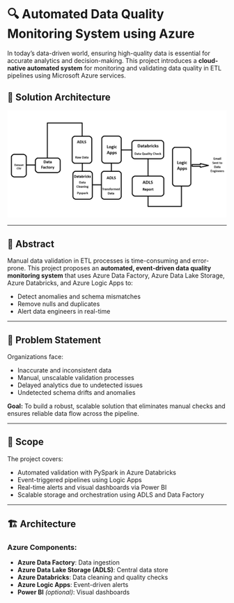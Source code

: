 # 🔍 Automated Data Quality Monitoring System using Azure

In today’s data-driven world, ensuring high-quality data is essential for accurate analytics and decision-making. This project introduces a **cloud-native automated system** for monitoring and validating data quality in ETL pipelines using Microsoft Azure services.

## 🔧 Solution Architecture

![Architecture Diagram](https://github.com/sampatrc/Data-Quality-Monitoring-Pipeline/blob/main/Architecture.png) <!-- Replace with actual file name if different -->

---

## 📌 Abstract

Manual data validation in ETL processes is time-consuming and error-prone. This project proposes an **automated, event-driven data quality monitoring system** that uses Azure Data Factory, Azure Data Lake Storage, Azure Databricks, and Azure Logic Apps to:
- Detect anomalies and schema mismatches
- Remove nulls and duplicates
- Alert data engineers in real-time

---

## 🧩 Problem Statement

Organizations face:
- Inaccurate and inconsistent data
- Manual, unscalable validation processes
- Delayed analytics due to undetected issues
- Undetected schema drifts and anomalies

**Goal:** To build a robust, scalable solution that eliminates manual checks and ensures reliable data flow across the pipeline.

---

## 🎯 Scope

The project covers:
- Automated validation with PySpark in Azure Databricks
- Event-triggered pipelines using Logic Apps
- Real-time alerts and visual dashboards via Power BI
- Scalable storage and orchestration using ADLS and Data Factory

---

## 🏗️ Architecture

### Azure Components:
- **Azure Data Factory**: Data ingestion
- **Azure Data Lake Storage (ADLS)**: Central data store
- **Azure Databricks**: Data cleaning and quality checks
- **Azure Logic Apps**: Event-driven alerts
- **Power BI** *(optional)*: Visual dashboards



